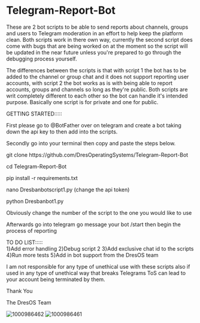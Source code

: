 # Telegram-Report-Bot  

These are 2 bot scripts to be able to send reports about channels, groups and users to Telegram moderation in an effort to help keep the platform clean. Both scripts work in there own way, currently the second script does come with bugs that are being worked on at the moment so the script will be updated in the near future unless you're prepared to go through the debugging process yourself. 

The differences between the scripts is that with script 1 the bot has to be added to the channel or group chat and it does not support reporting user accounts, with script 2 the bot works as is with being able to report accounts, groups and channels so long as they're public. Both scripts are writ completely different to each other so the bot can handle it's intended purpose. Basically one script is for private and one for public.

GETTING STARTED:::::

First please go to @BotFather over on telegram and create a bot taking down the api key to then add into the scripts.

Secondly go into your terminal then copy and paste the steps below. 

git clone https://<i></i>github.com/DresOperatingSystems/Telegram-Report-Bot

cd Telegram-Report-Bot

pip install -r requirements.txt

nano Dresbanbotscript1.py (change the api token)

python Dresbanbot1.py

Obviously change the number of the script to the one you would like to use

Afterwards go into telegram go message your bot /start then begin the process of reporting 

TO DO LIST:::::     
1}Add error handling
2}Debug script 2
3}Add exclusive chat id to the scripts
4}Run more tests
5}Add in bot support from the DresOS team

I am not responsible for any type of unethical use with these scripts also if used in any type of unethical way that breaks Telegrams ToS can lead to your account being terminated by them.

Thank You

The DresOS Team


![1000986462](https://github.com/user-attachments/assets/6a5af046-ce9d-4ca8-82d0-fa13ce4ce761)
![1000986461](https://github.com/user-attachments/assets/5ffaee0a-988b-4ffc-a181-ecd3cdcb771b)

